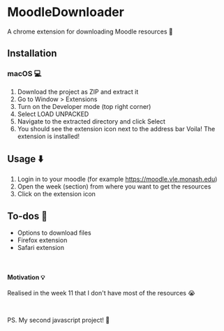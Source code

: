 # MoodleDownloader 
A chrome extension for downloading Moodle resources 💾

## Installation 
### macOS 💻
1. Download the project as ZIP and extract it
2. Go to Window > Extensions
3. Turn on the Developer mode (top right corner)
4. Select LOAD UNPACKED
5. Navigate to the extracted directory and click Select
6. You should see the extension icon next to the address bar 
Voila! The extension is installed!

## Usage ⬇️
1. Login in to your moodle (for example https://moodle.vle.monash.edu)
2. Open the week (section) from where you want to get the resources
3. Click on the extension icon


## To-dos 📝
- Options to download files
- Firefox extension
- Safari extension

<br/>

#### Motivation 💡
Realised in the week 11 that I don't have most of the resources 😭 

<br/>

PS. My second javascript project! 😬

